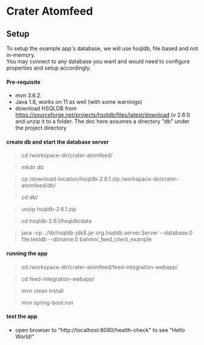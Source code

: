 # Crater Atomfeed


## Setup
To setup the example app's database, we will use hsqldb, file based and not in-memory.  
You may connect to any database you want and would need to configure properties and setup accordingly.

#### Pre-requisite
* mvn 3.6.2. 
* Java 1.8, works on 11 as well (with some warnings) 
* download HSQLDB from https://sourceforge.net/projects/hsqldb/files/latest/download (v 2.6.1) and unzip it to a folder.
The doc here assumes a directory "db" under the project directory

#### create db and start the database server
> cd /workspace-dir/crater-atomfeed/

> mkdir db

> cp /download-location/hsqldb-2.6.1.zip /workspace-dir/crater-atomfeed/db/

> cd db/

> unzip hsqldb-2.6.1.zip

> cd hsqldb-2.6.1/hsqldb/data

> java -cp ../lib/hsqldb-jdk8.jar org.hsqldb.server.Server --database.0 file:testdb --dbname.0 bahmni_feed_client_example


####  running the app 
> cd /workspace-dir/crater-atomfeed/feed-integration-webapp/

> cd feed-integration-webapp/

> mvn clean install 

> mvn spring-boot:run


 ####  test the app
 * open browser to "http://localhost:8080/health-check" to see "Hello World!"
